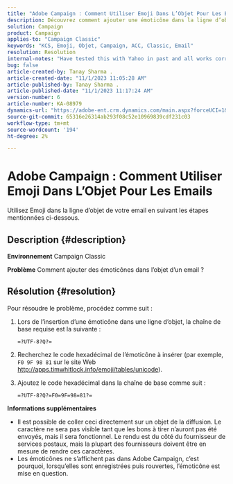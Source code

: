 ```yaml
---
title: "Adobe Campaign : Comment Utiliser Emoji Dans L’Objet Pour Les Emails"
description: Découvrez comment ajouter une émoticône dans la ligne d’objet d’un email.
solution: Campaign
product: Campaign
applies-to: "Campaign Classic"
keywords: "KCS, Emoji, Objet, Campaign, ACC, Classic, Email"
resolution: Resolution
internal-notes: "Have tested this with Yahoo in past and all works correctly, but Microsoft Outlook only displays the encoding"
bug: false
article-created-by: Tanay Sharma .
article-created-date: "11/1/2023 11:05:28 AM"
article-published-by: Tanay Sharma .
article-published-date: "11/1/2023 11:17:24 AM"
version-number: 6
article-number: KA-08979
dynamics-url: "https://adobe-ent.crm.dynamics.com/main.aspx?forceUCI=1&pagetype=entityrecord&etn=knowledgearticle&id=dd8ab88c-a678-ee11-8179-6045bd006149"
source-git-commit: 65316e26314ab293f08c52e10969839cdf231c03
workflow-type: tm+mt
source-wordcount: '194'
ht-degree: 2%

---
```


# Adobe Campaign : Comment Utiliser Emoji Dans L’Objet Pour Les Emails


Utilisez Emoji dans la ligne d’objet de votre email en suivant les étapes mentionnées ci-dessous.

## Description {#description}


<b>Environnement</b>
Campaign Classic

<b>Problème</b>
Comment ajouter des émoticônes dans l’objet d’un email ?




## Résolution {#resolution}


Pour résoudre le problème, procédez comme suit :

1. Lors de l’insertion d’une émoticône dans une ligne d’objet, la chaîne de base requise est la suivante :

   `=?UTF-8?Q?=`
2. Recherchez le code hexadécimal de l’émoticône à insérer (par exemple, `F0 9F 98 81` sur le site Web http://apps.timwhitlock.info/emoji/tables/unicode).
3. Ajoutez le code hexadécimal dans la chaîne de base comme suit :

   `=?UTF-8?Q?=F0=9F=98=81?=`


<b>Informations supplémentaires</b>

- Il est possible de coller ceci directement sur un objet de la diffusion. Le caractère ne sera pas visible tant que les bons à tirer n’auront pas été envoyés, mais il sera fonctionnel. Le rendu est du côté du fournisseur de services postaux, mais la plupart des fournisseurs doivent être en mesure de rendre ces caractères.
- Les émoticônes ne s’affichent pas dans Adobe Campaign, c’est pourquoi, lorsqu’elles sont enregistrées puis rouvertes, l’émoticône est mise en question.



